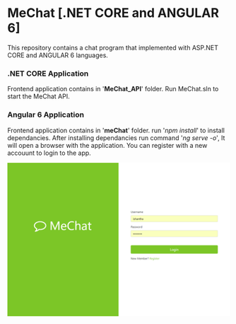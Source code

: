 # MeChat [.NET CORE and ANGULAR 6]
This repository contains a chat program that implemented with ASP.NET CORE and ANGULAR 6 languages.

### .NET CORE Application
Frontend application contains in '**MeChat_API**' folder.
Run MeChat.sln to start the MeChat API.

### Angular 6 Application
Frontend application contains in '**meChat**' folder.
run '*npm install*' to install dependancies.
After installing dependancies run command '*ng serve -o*', It will open a browser with the application.
You can register with a new accouunt to login to the app.

![Screenshot](./images/login.png)
